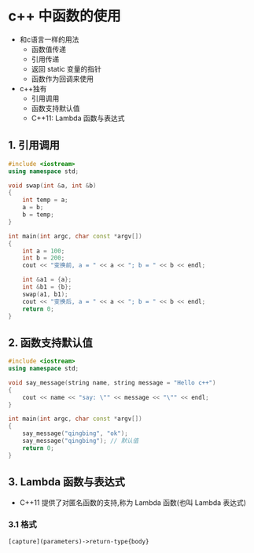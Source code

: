 # c++ 中函数的使用

- 和c语言一样的用法
  - 函数值传递
  - 引用传递
  - 返回 static 变量的指针
  - 函数作为回调来使用
- c++独有
  - 引用调用
  - 函数支持默认值
  - C++11: Lambda 函数与表达式


## 1. 引用调用

```cpp
#include <iostream>
using namespace std;

void swap(int &a, int &b)
{
    int temp = a;
    a = b;
    b = temp;
}

int main(int argc, char const *argv[])
{
    int a = 100;
    int b = 200;
    cout << "变换前, a = " << a << "; b = " << b << endl;

    int &a1 = {a};
    int &b1 = {b};
    swap(a1, b1);
    cout << "变换后, a = " << a << "; b = " << b << endl;
    return 0;
}
```

## 2. 函数支持默认值

```cpp
#include <iostream>
using namespace std;

void say_message(string name, string message = "Hello c++")
{
    cout << name << "say: \"" << message << "\"" << endl;
}

int main(int argc, char const *argv[])
{
    say_message("qingbing", "ok");
    say_message("qingbing"); // 默认值
    return 0;
}

```

## 3. Lambda 函数与表达式

- C++11 提供了对匿名函数的支持,称为 Lambda 函数(也叫 Lambda 表达式)

### 3.1 格式

```
[capture](parameters)->return-type{body}
```



